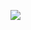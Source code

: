 
![](https://cloud.githubusercontent.com/assets/21958390/22185958/949e0312-e0bc-11e6-88a2-14ce0bb73954.jpg)

